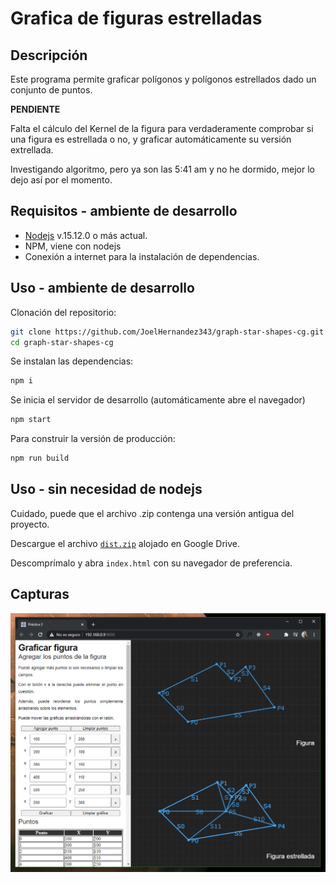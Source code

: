 # Grafica de figuras estrelladas
## Descripción
Este programa permite graficar polígonos y polígonos estrellados dado un conjunto de puntos.

**PENDIENTE**

Falta el cálculo del Kernel de la figura para verdaderamente comprobar si una figura es estrellada o no, y graficar automáticamente su versión extrellada.

Investigando algoritmo, pero ya son las 5:41 am y no he dormido, mejor lo dejo así por el momento.

## Requisitos - ambiente de desarrollo
- [Nodejs](https://nodejs.org/en/) v.15.12.0 o más actual.
- NPM, viene con nodejs
- Conexión a internet para la instalación de dependencias.

## Uso - ambiente de desarrollo

Clonación del repositorio:
```bash
git clone https://github.com/JoelHernandez343/graph-star-shapes-cg.git
cd graph-star-shapes-cg
```

Se instalan las dependencias:
```bash
npm i
```

Se inicia el servidor de desarrollo (automáticamente abre el navegador)
```bash
npm start
```

Para construir la versión de producción:
```bash
npm run build
```

## Uso - sin necesidad de nodejs
Cuidado, puede que el archivo .zip contenga una versión antigua del proyecto.

Descargue el archivo [`dist.zip`](https://drive.google.com/file/d/1FV8m1F6i1HxcE_4GgFpehI9a-bpLQNnk/view?usp=sharing) alojado en Google Drive.

Descomprímalo y abra `index.html` con su navegador de preferencia.

## Capturas

![screenshot01](./docs/images/sc01.png)
